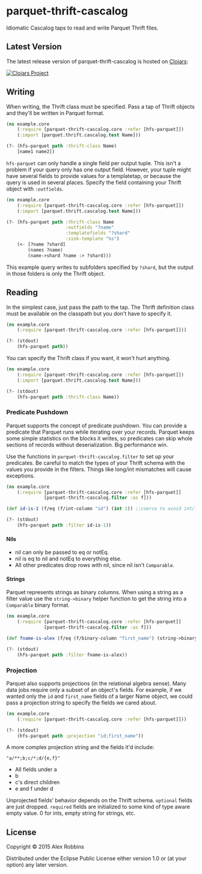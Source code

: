 # parquet-thrift-cascalog

Idiomatic Cascalog taps to read and write Parquet Thrift files.

## Latest Version

The latest release version of parquet-thrift-cascalog is hosted on [Clojars](https://clojars.org):

[![Clojars Project](http://clojars.org/parquet-thrift-cascalog/latest-version.svg)](http://clojars.org/parquet-thrift-cascalog)

## Writing

When writing, the Thrift class must be specified. Pass a tap of Thrift
objects and they'll be written in Parquet format.

```clojure
(ns example.core
    (:require [parquet-thrift-cascalog.core :refer [hfs-parquet]])
    (:import [parquet.thrift.cascalog.test Name]))

(?- (hfs-parquet path :thrift-class Name)
    [name1 name2])
```

`hfs-parquet` can only handle a single field per output tuple. This
isn't a problem if your query only has one output field. However, your
tuple might have several fields to provide values for a templatetap, or
because the query is used in several places. Specify the field
containing your Thrift object with `:outfields`.

```clojure
(ns example.core
    (:require [parquet-thrift-cascalog.core :refer [hfs-parquet]])
    (:import [parquet.thrift.cascalog.test Name]))

(?- (hfs-parquet path :thrift-class Name
                      :outfields "?name"
                      :templatefields "?shard"
                      :sink-template "%s")
    (<- [?name ?shard]
        (names ?name)
        (name->shard ?name :> ?shard)))
```

This example query writes to subfolders specified by `?shard`, but
the output in those folders is only the Thrift object.

## Reading

In the simplest case, just pass the path to the tap. The Thrift
definition class must be available on the classpath but you don't have
to specify it.

```clojure
(ns example.core
    (:require [parquet-thrift-cascalog.core :refer [hfs-parquet]]))

(?- (stdout)
    (hfs-parquet path))
```

You can specify the Thrift class if you want, it won't hurt anything.

```clojure
(ns example.core
    (:require [parquet-thrift-cascalog.core :refer [hfs-parquet]])
    (:import [parquet.thrift.cascalog.test Name]))

(?- (stdout)
    (hfs-parquet path :thrift-class Name))
```

### Predicate Pushdown

Parquet supports the concept of predicate pushdown. You can provide a
predicate that Parquet runs while iterating over your records. Parquet
keeps some simple statistics on the blocks it writes, so predicates
can skip whole sections of records without deserialization. Big
performance win.

Use the functions in `parquet-thrift-cascalog.filter` to set up your
predicates.  Be careful to match the types of your Thrift schema with
the values you provide in the filters. Things like long/int mismatches
will cause exceptions.

```clojure
(ns example.core
    (:require [parquet-thrift-cascalog.core :refer [hfs-parquet]]
              [parquet-thrift-cascalog.filter :as f]))

(def id-is-1 (f/eq (f/int-column "id") (int 1)) ;;coerce to avoid int/long mismatch

(?- (stdout)
    (hfs-parquet path :filter id-is-1))
```

#### Nils

* nil can only be passed to eq or notEq.
* nil is eq to nil and notEq to everything else.
* All other predicates drop rows with nil, since nil isn't `Comparable`.

#### Strings

Parquet represents strings as binary columns. When using a string as a
filter value use the `string->binary` helper function to get the
string into a `Comparable` binary format.

```clojure
(ns example.core
    (:require [parquet-thrift-cascalog.core :refer [hfs-parquet]]
              [parquet-thrift-cascalog.filter :as f]))

(def fname-is-alex (f/eq (f/binary-column "first_name") (string->binary "alex"))

(?- (stdout)
    (hfs-parquet path :filter fname-is-alex))
```

### Projection

Parquet also supports projections (in the relational algebra
sense). Many data jobs require only a subset of an object's fields. For
example, if we wanted only the `id` and `first_name` fields of a
larger Name object, we could pass a projection string to specify the
fields we cared about.

```clojure
(ns example.core
    (:require [parquet-thrift-cascalog.core :refer [hfs-parquet]]))

(?- (stdout)
    (hfs-parquet path :projection "id;first_name"))
```

A more complex projection string and the fields it'd include:

`"a/**;b;c/*;d/{e,f}"`

* All fields under a
* b
* c's direct children
* e and f under d

Unprojected fields' behavior depends on the Thrift schema. `optional`
fields are just dropped. `required` fields are initialized to some
kind of type aware empty value. 0 for ints, empty string for strings,
etc.

## License

Copyright © 2015 Alex Robbins

Distributed under the Eclipse Public License either version 1.0 or (at
your option) any later version.
